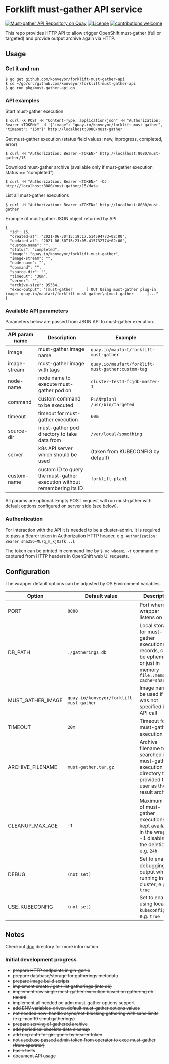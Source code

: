 # Forklift must-gather API service

[![Must-gather API Repository on Quay](https://quay.io/repository/konveyor/forklift-must-gather-api/status "Must-gather API Repository on Quay")](https://quay.io/repository/konveyor/forklift-must-gather-api) [![License](http://img.shields.io/:license-apache-blue.svg)](http://www.apache.org/licenses/LICENSE-2.0.html) [![contributions welcome](https://img.shields.io/badge/contributions-welcome-brightgreen.svg?style=flat)](https://github.com/konveyor/forklift-must-gather-api/pulls)

This repo provides HTTP API to allow trigger OpenShift must-gather (full or targeted) and provide output archive again via HTTP.

## Usage

### Get it and run

```
$ go get github.com/konveyor/forklift-must-gather-api
$ cd ~/go/src/github.com/konveyor/forklift-must-gather-api
$ go run pkg/must-gather-api.go
```

### API examples

Start must-gather execution

```
$ curl -X POST -H "Content-Type: application/json" -H "Authorization: Bearer <TOKEN>" -d '{"image": "quay.io/konveyor/forklift-must-gather", "timeout": "15m"}' http://localhost:8080/must-gather
```

Get must-gather execution (status field values: new, inprogress, completed, error)

```
$ curl -H "Authorization: Bearer <TOKEN>" http://localhost:8080/must-gather/15
```

Download must-gather archive (available only if must-gather execution status == "completed")

```
$ curl -H "Authorization: Bearer <TOKEN>" -OJ http://localhost:8080/must-gather/15/data
```

List all must-gather executions

```
$ curl -H "Authorization: Bearer <TOKEN>" http://localhost:8080/must-gather
```

Example of must-gather JSON object returned by API
```
{
  "id": 15,
  "created-at": "2021-06-30T15:19:17.514594773+02:00",
  "updated-at": "2021-06-30T15:23:05.415732774+02:00",
  "custom-name": "",
  "status": "completed",
  "image": "quay.io/konveyor/forklift-must-gather",
  "image-stream": "",
  "node-name": "",
  "command": "",
  "source-dir": "",
  "timeout": "30m",
  "server": "",
  "archive-size": 95334,
  "exec-output": "[must-gather      ] OUT Using must-gather plug-in image: quay.io/maufart/forklift-must-gather\n[must-gather      ]..."
}
```

### Available API parameters

Parameters below are passed from JSON API to must-gather execution.

API param name | Description | Example
--- | --- | ---
image | must-gather image name | ```quay.io/maufart/forklift-must-gather```
image-stream | must-gather image with tags | ```quay.io/maufart/forklift-must-gather:custom-tag```
node-name | node name to execute must-gather pod on | ```cluster-test4-fcjdb-master-1```
command | custom command to be executed | ```PLAN=plan1 /usr/bin/targeted```
timeout | timeout for must-gather execution | ```60m```
source-dir | must-gather pod directory to take data from | ```/var/local/something```
server | k8s API server which should be used | (taken from KUBECONFIG by default)
custom-name | custom ID to query the must-gather execution without remembering its ID | ```forklift-plan1```

All params are optional. Empty POST request will run must-gather with default options configured on server side (see below).

### Authentication

For interaction with the API it is needed to be a cluster-admin. It is required to pass a Bearer token in Authorization HTTP header, e.g. ```Authorization: Bearer sha256~ML7q_m_kjOzfk...```).

The token can be printed in command line by ```$ oc whoami -t``` command or captured from HTTP headers in OpenShift web UI requests.

## Configuration

The wrapper default options can be adjusted by OS Environment variables.

Option | Default value | Description
--- | --- | ---
PORT | ```8080``` | Port where the wrapper listens on
DB_PATH | ```./gatherings.db``` | Local storage for must-gather executions records, can be ephemeral or just in memory ```file::memory:?cache=shared```
MUST_GATHER_IMAGE | ```quay.io/konveyor/forklift-must-gather``` | Image name to be used if it was not specified in API call
TIMEOUT | ```20m``` | Timeout for must-gather execution
ARCHIVE_FILENAME | ```must-gather.tar.gz``` | Archive filename to be searched in must-gather execution directory to be provided to user as the result archive
CLEANUP_MAX_AGE | ```-1``` | Maximum age of must-gather executions kept available in the wrapper, -1 disables the deletion, e.g. ```24h```
DEBUG | ```(not set)``` | Set to enable debugging output when running in cluster, e.g. ```true```
USE_KUBECONFIG | ```(not set)``` | Set to enable using local ```kubeconfig``` file, e.g. ```true```

## Notes

Checkout [doc](doc/README.md) directory for more information.

### Initial development progress

- <del>prepare HTTP endpoints in gin-gonic</del>
- <del>prepare database/storage for gatherings metadata</del>
- <del>prepare image build scripts</del>
- <del>implement create / get / list gatherings (into db)</del>
- <del>implement raw single must-gather execution based on gathering db record</del>
- <del>implement all needed oc adm must-gather options support</del>
- <del>add ENV variables-driven default must-gather options values</del>
- <del>not needed now: handle async/not-blocking gathering with sane limits (e.g. max 10 simul.gatherings)</del>
- <del>prepare serving of gathered archive</del>
- <del>add periodical obsolete data cleanup</del>
- <del>add ocp auth for gin-gonic by bearer token</del>
- <del>not used:use passed admin token from operator to exec must-gather (from operator)</del>
- <del>basic tests</del>
- <del>document API usage</del>
